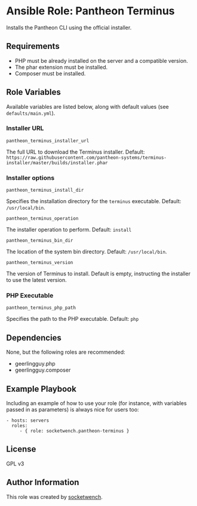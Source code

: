 # Ansible Role: Pantheon Terminus

Installs the Pantheon CLI using the official installer.

## Requirements

* PHP must be already installed on the server and a compatible version. 
* The phar extension must be installed.
* Composer must be installed.

## Role Variables

Available variables are listed below, along with default values (see `defaults/main.yml`).

### Installer URL

`pantheon_terminus_installer_url`

The full URL to download the Terminus installer. Default: `https://raw.githubusercontent.com/pantheon-systems/terminus-installer/master/builds/installer.phar`

### Installer options

`pantheon_terminus_install_dir`

Specifies the installation directory for the `terminus` executable. Default: `/usr/local/bin`.

`pantheon_terminus_operation`

The installer operation to perform. Default: `install`

`pantheon_terminus_bin_dir`

The location of the system bin directory. Default: `/usr/local/bin`.

`pantheon_terminus_version`

The version of Terminus to install. Default is empty, instructing the installer to use the latest version.

### PHP Executable

`pantheon_terminus_php_path`

Specifies the path to the PHP executable. Default: `php`

## Dependencies

None, but the following roles are recommended:

* geerlingguy.php
* geerlingguy.composer

## Example Playbook

Including an example of how to use your role (for instance, with variables passed in as parameters) is always nice for users too:

    - hosts: servers
      roles:
         - { role: socketwench.pantheon-terminus }

## License

GPL v3

## Author Information

This role was created by [socketwench](https://deninet.com/).
